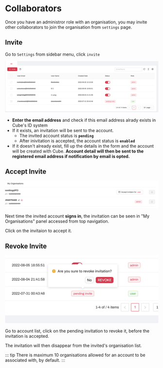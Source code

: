# Collaborators


Once you have an administror role with an organisation, you may invite other collaborators to join the organisation from `settings` page.


## Invite 
Go to `Settings` from sidebar menu, click `invite`

![invite](/invite.png)

* **Enter the email address** and check if this email address alrady exists in Cube's ID system
* If it exists, an invitation will be sent to the account.
    * The invited account status is **`pending`**
    * After inivitation is accepted, the account status is **`enabled`**
* If it doesn't already exist, fill up the details in the form and the account will be created with Cube. **Account detail will then be sent to the registered email address if notification by email is opted.**


## Accept Invite
![invited](/invited.png)

Next time the invited account **signs in**, the invitation can be seen in "My Organisations" panel accessed from top navigation. 

Click on the invitaion to accept it. 


## Revoke Invite

![revoke](/revokeinvite.png)

Go to account list, click on the pending invitation to revoke it, before the invitation is accepted. 

The invitation will then disappear from the invited's organisation list.


::: tip
There is maximum 10 organisations allowed for an account to be associated with, by default.
:::

